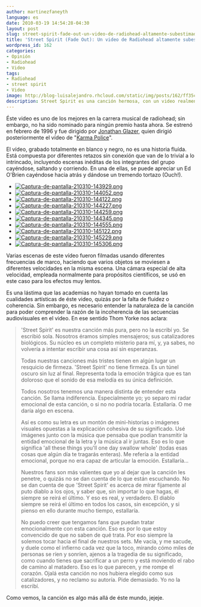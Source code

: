```yaml
---
author: martinezfaneyth
language: es
date: 2010-03-19 14:54:28-04:30
layout: post
slug: street-spirit-fade-out-un-video-de-radiohead-altamente-subestimado
title: 'Street Spirit (Fade Out): Un video de Radiohead altamente subestimado'
wordpress_id: 162
categories:
- Opinión
- Radiohead
- Video
tags:
- Radiohead
- street spirit
- Video
image: http://blog-luisalejandro.rhcloud.com/static/img/posts/162/ff35cd70e91f4edfc4f2eebe5d8e1316.jpg
description: Street Spirit es una canción hermosa, con un video realmente bueno.
---
```


Éste video es uno de los mejores en la carrera musical de radiohead; sin embargo, no ha sido nominado para ningún premio hasta ahora. Se estrenó en febrero de 1996 y fue dirigido por [Jonathan Glazer](http://en.wikipedia.org/wiki/Jonathan_Glazer), quien dirigió posteriormente el vídeo de "[Karma Police](http://www.youtube.com/watch?v=IBH97ma9YiI)".

<span class="youtube" data-youtube-id="BrZTNhW44-o"></span>

El vídeo, grabado totalmente en blanco y negro, no es una historia fluída. Está compuesta por diferentes retazos sin conexión que van de lo trivial a lo intrincado, incluyendo escenas inéditas de los integrantes del grupo cayéndose, saltando y corriendo. En una de ellas, se puede apreciar un Ed O'Brien cayéndose hacia atrás y dándose un tremendo tortazo (Ouch!).

<span class="picasa" data-picasa-id="5772987799028149905"><ul class="picasa-album"><li class="picasa-image"><a class="picasa-image-large" title="Captura-de-pantalla-210310-143929.png" href="http://blog-luisalejandro.rhcloud.com/static/img/posts/162/203eed576c82d5d1be95f7d37bb08c8f.jpg"><img class="picasa-image-thumb" src="http://blog-luisalejandro.rhcloud.com/static/img/posts/162/5798299548001873aaca4f3bc9cc2709.jpg" alt="Captura-de-pantalla-210310-143929.png"></a></li><li class="picasa-image"><a class="picasa-image-large" title="Captura-de-pantalla-210310-144052.png" href="http://blog-luisalejandro.rhcloud.com/static/img/posts/162/e825de7e44bf37edba23c858d9419310.jpg"><img class="picasa-image-thumb" src="http://blog-luisalejandro.rhcloud.com/static/img/posts/162/0963f855c846b9dd93808ee466a3b377.jpg" alt="Captura-de-pantalla-210310-144052.png"></a></li><li class="picasa-image"><a class="picasa-image-large" title="Captura-de-pantalla-210310-144122.png" href="http://blog-luisalejandro.rhcloud.com/static/img/posts/162/f8e8e632ebcec8c0bb49a53594e5b4a4.jpg"><img class="picasa-image-thumb" src="http://blog-luisalejandro.rhcloud.com/static/img/posts/162/deefed68a1061082408df490ce8f3d0a.jpg" alt="Captura-de-pantalla-210310-144122.png"></a></li><li class="picasa-image"><a class="picasa-image-large" title="Captura-de-pantalla-210310-144227.png" href="http://blog-luisalejandro.rhcloud.com/static/img/posts/162/4adf293171ddae7997932c8912b3fc72.jpg"><img class="picasa-image-thumb" src="http://blog-luisalejandro.rhcloud.com/static/img/posts/162/047dd66304bbaad50be09c0064e1c658.jpg" alt="Captura-de-pantalla-210310-144227.png"></a></li><li class="picasa-image"><a class="picasa-image-large" title="Captura-de-pantalla-210310-144259.png" href="http://blog-luisalejandro.rhcloud.com/static/img/posts/162/70e17b8c0a085cc61c69a027361b0911.jpg"><img class="picasa-image-thumb" src="http://blog-luisalejandro.rhcloud.com/static/img/posts/162/a5ad75fc6962b299588f1ce89158d995.jpg" alt="Captura-de-pantalla-210310-144259.png"></a></li><li class="picasa-image"><a class="picasa-image-large" title="Captura-de-pantalla-210310-144345.png" href="http://blog-luisalejandro.rhcloud.com/static/img/posts/162/c5db4b426579e271f70412a1a9529ebe.jpg"><img class="picasa-image-thumb" src="http://blog-luisalejandro.rhcloud.com/static/img/posts/162/f64612b9347ed658ff1fd566b7e19e10.jpg" alt="Captura-de-pantalla-210310-144345.png"></a></li><li class="picasa-image"><a class="picasa-image-large" title="Captura-de-pantalla-210310-144555.png" href="http://blog-luisalejandro.rhcloud.com/static/img/posts/162/e527421bfa0bd21fa2404e3e1464e24f.jpg"><img class="picasa-image-thumb" src="http://blog-luisalejandro.rhcloud.com/static/img/posts/162/2ce876e4fbdd0b3fa217a817b5608bf3.jpg" alt="Captura-de-pantalla-210310-144555.png"></a></li><li class="picasa-image"><a class="picasa-image-large" title="Captura-de-pantalla-210310-145122.png" href="http://blog-luisalejandro.rhcloud.com/static/img/posts/162/1ff0e191a63166616ef9df4bff0703a8.jpg"><img class="picasa-image-thumb" src="http://blog-luisalejandro.rhcloud.com/static/img/posts/162/ca6d3a09d243298abfc3c8268a1b6b0c.jpg" alt="Captura-de-pantalla-210310-145122.png"></a></li><li class="picasa-image"><a class="picasa-image-large" title="Captura-de-pantalla-210310-145229.png" href="http://blog-luisalejandro.rhcloud.com/static/img/posts/162/11891753f24d8c1d75f38ea6c6601463.jpg"><img class="picasa-image-thumb" src="http://blog-luisalejandro.rhcloud.com/static/img/posts/162/f27c57124ea5425213979c81d7dee2ed.jpg" alt="Captura-de-pantalla-210310-145229.png"></a></li><li class="picasa-image"><a class="picasa-image-large" title="Captura-de-pantalla-210310-145306.png" href="http://blog-luisalejandro.rhcloud.com/static/img/posts/162/ff35cd70e91f4edfc4f2eebe5d8e1316.jpg"><img class="picasa-image-thumb" src="http://blog-luisalejandro.rhcloud.com/static/img/posts/162/1e1c9213d94c89fcab8e0895193d8193.jpg" alt="Captura-de-pantalla-210310-145306.png"></a></li></ul></span>

<!-- more -->

Varias escenas de este vídeo fueron filmadas usando diferentes frecuencias de marco, haciendo que varios objetos se moviesen a diferentes velocidades en la misma escena. Una cámara especial de alta velocidad, empleada normalmente para propósitos científicos, se usó en este caso para los efectos muy lentos.

Es una lástima que las academias no hayan tomado en cuenta las cualidades artísticas de éste video, quizás por la falta de fluidez o coherencia. Sin embargo, es necesario entender la naturaleza de la canción para poder comprender la razón de la incoherencia de las secuencias audiovisuales en el video. En ese sentido Thom Yorke nos aclara:

>'Street Spirit' es nuestra canción más pura, pero no la escribí yo. Se escribió sola. Nosotros éramos simples mensajeros; sus catalizadores biológicos. Su núcleo es un completo misterio para mí, y, ya sabes, no volvería a intentar escribir una cosa así sin esperanzas.
>
>Todas nuestras canciones más tristes tienen en algún lugar un resquicio de firmeza. 'Street Spirit' no tiene firmeza. Es un túnel oscuro sin luz al final. Representa toda la emoción trágica que es tan doloroso que el sonido de esa melodía es su única definición.
>
>Todos nosotros tenemos una manera distinta de entender esta canción. Se llama indiferencia. Especialmente yo; yo separo mi radar emocional de esta canción, o si no no podría tocarla. Estallaría. O me daría algo en escena.
>
>Así es como su letra es un montón de mini-historias o imágenes visuales opuestas a la explicación cohesiva de su significado. Usé imágenes junto con la música que pensaba que podían transmitir la entidad emocional de la letra y la música al ir juntas. Eso es lo que significa 'all these things you'll one day swallow whole' (todas esas cosas que algún día te tragarás enteras). Me refería a la entidad emocional, porque no era capaz de articular la emoción. Estallaría...
>
>Nuestros fans son más valientes que yo al dejar que la canción les penetre, o quizás no se dan cuenta de lo que están escuchando. No se dan cuenta de que 'Street Spirit' es acerca de mirar fijamente al puto diablo a los ojos, y saber que, sin importar lo que hagas, él siempre se reirá el último. Y eso es real, y verdadero. El diablo siempre se reirá el último en todos los casos, sin excepción, y si pienso en ello durante mucho tiempo, estallaría.
>
>No puedo creer que tengamos fans que puedan tratar emocionalmente con esta canción. Eso es por lo que estoy convencido de que no saben de qué trata. Por eso siempre la solemos tocar hacia el final de nuestros sets. Me vacía, y me sacude, y duele como el infierno cada vez que la toco, mirando cómo miles de personas se ríen y sonríen, ajenos a la tragedia de su significado, como cuando tienes que sacrificar a un perro y está moviendo el rabo de camino al matadero. Eso es lo que parecen, y me rompe el corazón. Ojalá esta canción no nos hubiera elegido como sus catalizadores, y no reclamo su autoría. Pide demasiado. Yo no la escribí.

Como vemos, la canción es algo más allá de éste mundo, jejeje.
